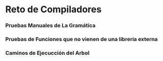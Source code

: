 # Reto de Compiladores

### Pruebas Manuales de La Gramática

### Pruebas de Funciones que no vienen de una libreria externa

### Caminos de Ejecucción del Arbol
